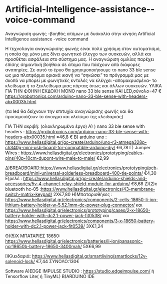 # Artificial-Intelligence-assistance--voice-command
Αναγνώριση φωνής -βοηθός ατόμων με δυσκολία στην κίνηση
Artificial Intelligence assistance -voice command
 
Η τεχνολογία αναγνώρισης φωνής είναι πολύ χρήσιμη στον αυτοματισμό, η οποία όχι μόνο μας δίνει φωνητικό έλεγχο των συσκευών, αλλά και προσθέτει ασφάλεια στο σύστημα μας. Η αναγνώριση ομιλίας παρέχει επίσης σημαντική βοήθεια σε άτομα που πάσχουν από διάφορες αναπηρίες. Σε αυτό το έργο θα χρησιμοποιήσουμε το nano 33 ble sense ως μια πλατφόρμα οριακά ικανή να “σηκώσει” το πρόγραμμά μας με σκοπό να μπορεί με φωνητικές εντολές να ελέγχει -απομακρυσμένα- το κλείδωμα ή το ξεκλείδωμα μιας πόρτας όπως και άλλων συσκευών.
ΥΛΙΚΑ
ΓΙΑ ΤΗΝ ΦΘΗΝΗ ΕΚΔΟΧΗ ΜΟΝΟ nano 33 ble sense ΚΑΙ LED,σύνολο=47 € 
https://grobotronics.com/arduino-nano-33-ble-sense-with-headers-abx00035.html
 
(τα led θα δείχνουν την επιτυχία αναγνώρισης φωνής και θα προσομοιάζουν το άνοιγμα και κλείσιμο της κλειδαριάς)
 
ΓΙΑ ΤΗΝ ακριβή: (ολοκληρωμένο έργο)
Α) ) nano 33 ble sense with headers :
https://grobotronics.com/arduino-nano-33-ble-sense-with-headers-abx00035.html
=46,8 € 
Β) arduino uno : https://www.hellasdigital.gr/go-create/arduino/uno-r3-atmega328p-ch340g-mini-usb-board-for-compatible-arduino-diy/
€6,78
Γ) Jumper Wires : https://www.hellasdigital.gr/electronics/prototyping/cables-pins/40p-10cm-dupont-wire-male-to-male/
€2,99
 
Δ)BREADBOARD:https://www.hellasdigital.gr/electronics/prototyping/pcb-breadboard/mini-universal-solderless-breadboard-400-tie-points/
€4,30
Ε)ρελέ : https://www.hellasdigital.gr/go-create/arduino-shields-and-accessories/5v-4-channel-relay-shield-module-for-arduino/
€8,68
Ζ)(2)x bluetooth hc-05 :https://www.hellasdigital.gr/electronics/43-membrane-switch-matrix-keypad/
2Χ€7,80 
Η)Μπαταριοθήκες : https://www.hellasdigital.gr/electronics/components/2-cells-18650-li-ion-lithium-battery-holder-w-5.52.1mm-dc-power-plug-connector/ και https://www.hellasdigital.gr/electronics/prototyping/cases/2-x-18650-battery-holder-with-dc2.1-power-jack-fit0538/
και https://www.hellasdigital.gr/electronics/components/3-x-18650-battery-holder-with-dc2.1-power-jack-fit0539/
3Χ€1,24
 
Θ)(5)Χ ΜΠΑΤΑΡΙΕΣ 18650: https://www.hellasdigital.gr/electronics/batteries/li-ion/panasonic-ncr18650b-battery-18650-3400mah/
5Χ€6,99
 
Ι)Κλειδαριά: https://www.hellasdigital.gr/smartliving/smartlocks/12v-solenoid-lock/
€7,44 
ΣΥΝΟΛΟ:130€
 
 
Software
Α)EDGE IMPULSE STUDIO :
https://studio.edgeimpulse.com/  ή
Tensorflow Lite( ή TinyML)
Β)ARDUINO IDE
 

